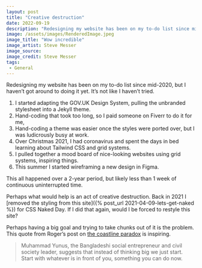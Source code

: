```yaml
---
layout: post
title: "Creative destruction"
date: 2022-09-19
description: "Redesigning my website has been on my to-do list since mid-2020, but I haven’t got around to doing it yet. But it’s not like I haven’t tried."
image: /assets/images/RenderedImage.jpeg
image_title: "Wow incredible"
image_artist: Steve Messer
image_source:
image_credit: Steve Messer
tags:
 - General
---
```


Redesigning my website has been on my to-do list since mid-2020, but I haven’t got around to doing it yet. It’s not like I haven’t tried.

1. I started adapting the GOV.UK Design System, pulling the unbranded stylesheet into a Jekyll theme.
2. Hand-coding that took too long, so I paid someone on Fiverr to do it for me,
3. Hand-coding a theme was easier once the styles were ported over, but I was ludicrously busy at work.
4. Over Christmas 2021, I had coronavirus and spent the days in bed learning about Tailwind CSS and grid systems.
5. I pulled together a mood board of nice-looking websites using grid systems, inspiring things.
6. This summer I started wireframing a new design in Figma.

This all happened over a 2-year period, but likely less than 1 week of continuous uninterrupted time.

Perhaps what would help is an act of creative destruction. Back in 2021 I [removed the styling from this site]({% post_url 2021-04-09-lets-get-naked %}) for CSS Naked Day. If I did that again, would I be forced to restyle this site? 

Perhaps having a big goal and trying to take chunks out of it is the problem. This quote from Roger’s post on [the coastline paradox](https://irregularideas.substack.com/p/the-coastline-paradox?utm_source=pocket_mylist) is inspiring.

> Muhammad Yunus, the Bangladeshi social entrepreneur and civil society leader, suggests that instead of thinking big we just start. Start with whatever is in front of you, something you can do now.